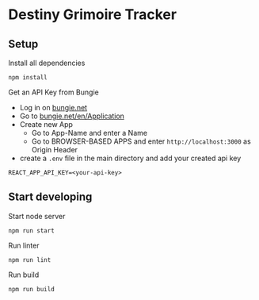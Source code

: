 # Destiny Grimoire Tracker

## Setup

Install all dependencies

`npm install`

Get an API Key from Bungie

-   Log in on [bungie.net](https://www.bungie.net/)
-   Go to [bungie.net/en/Application](https://www.bungie.net/en/Application)
-   Create new App
    -   Go to App-Name and enter a Name
    -   Go to BROWSER-BASED APPS and enter `http://localhost:3000` as Origin Header
-   create a `.env` file in the main directory and add your created api key

```
REACT_APP_API_KEY=<your-api-key>
```

## Start developing

Start node server

`npm run start`

Run linter

`npm run lint`

Run build

`npm run build`
